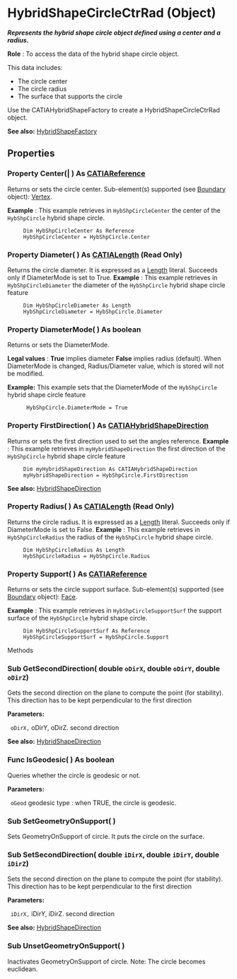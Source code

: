 # HybridShapeCircleCtrRad (Object)

**_Represents the hybrid shape circle object defined using a center and a radius._**

**Role** : To access the data of the hybrid shape circle object.

This data includes:

  * The circle center
  * The circle radius
  * The surface that supports the circle

Use the CATIAHybridShapeFactory to create a HybridShapeCircleCtrRad object.

**See also:**      [HybridShapeFactory](../GSMInterfaces/interface_HybridShapeFactory_68680.md)

## Properties

### Property **Center**(| ) As [CATIAReference](../InfInterfaces/interface_Reference_17481.md)

   Returns or sets the circle center.
Sub-element(s) supported (see [Boundary](../MecModInterfaces/interface_Boundary_14542.md) object): [Vertex](../MecModInterfaces/interface_Vertex_8466.md).

**Example** :      This example retrieves in `HybShpCircleCenter` the center of the `HybShpCircle` hybrid shape circle.

```VBScript
     Dim HybShpCircleCenter As Reference
     HybShpCircleCenter = HybShpCircle.Center

```

### Property **Diameter**( ) As [CATIALength](../KnowledgeInterfaces/interface_Length_8108.md) (Read Only)

   Returns the circle diameter.
It is expressed as a [Length](../KnowledgeInterfaces/interface_Length_8108.md) literal. Succeeds only if DiameterMode is set to True.  **Example** :      This example retrieves in `HybShpCircleDiameter` the diameter of the `HybShpCircle` hybrid shape circle feature

```VBScript
     Dim HybShpCircleDiameter As Length
     HybShpCircleDiameter = HybShpCircle.Diameter

```

### Property **DiameterMode**( ) As boolean

   Returns or sets the DiameterMode.

**Legal values** : **True** implies diameter **False** implies radius (default). When DiameterMode is changed, Radius/Diameter value, which is stored will not be modified.

**Example:**      This example sets that the DiameterMode of the `HybShpCircle` hybrid shape circle feature

```VBScript
      HybShpCircle.DiameterMode = True

```

### Property **FirstDirection**( ) As [CATIAHybridShapeDirection](../GSMInterfaces/interface_HybridShapeDirection_84226.md)

   Returns or sets the first direction used to set the angles reference.  **Example** :      This example retrieves in `myHybridShapeDirection` the first direction of the `HybShpCircle` hybrid shape circle feature

```VBScript
     Dim myHybridShapeDirection As CATIAHybridShapeDirection
     myHybridShapeDirection = HybShpCircle.FirstDirection

```

**See also:**      [HybridShapeDirection](../GSMInterfaces/interface_HybridShapeDirection_84226.md) 
### Property **Radius**( ) As [CATIALength](../KnowledgeInterfaces/interface_Length_8108.md) (Read Only)

   Returns the circle radius. It is expressed as a [Length](../KnowledgeInterfaces/interface_Length_8108.md) literal. Succeeds only if DiameterMode is set to False.  **Example** :      This example retrieves in `HybShpCircleRadius` the radius of the `HybShpCircle` hybrid shape circle.

```VBScript
     Dim HybShpCircleRadius As Length
     HybShpCircleRadius = HybShpCircle.Radius

```

### Property **Support**( ) As [CATIAReference](../InfInterfaces/interface_Reference_17481.md)

   Returns or sets the circle support surface.
Sub-element(s) supported (see [Boundary](../MecModInterfaces/interface_Boundary_14542.md) object): [Face](../MecModInterfaces/interface_Face_3398.md).

**Example** :      This example retrieves in `HybShpCircleSupportSurf` the support surface of the `HybShpCircle` hybrid shape circle.

```VBScript
     Dim HybShpCircleSupportSurf As Reference
     HybShpCircleSupportSurf = HybShpCircle.Support

```

Methods

### Sub **GetSecondDirection**( double  `oDirX`,  double  `oDirY`,  double  `oDirZ`)

   Gets the second direction on the plane to compute the point (for stability).
This direction has to be kept perpendicular to the first direction

**Parameters:**

` oDirX,`      oDirY, oDirZ. second direction

**See also:**      [HybridShapeDirection](../GSMInterfaces/interface_HybridShapeDirection_84226.md) 
### Func **IsGeodesic**( ) As boolean

   Queries whether the circle is geodesic or not.

**Parameters:**

` oGeod`      geodesic type : when TRUE, the circle is geodesic.

### Sub **SetGeometryOnSupport**( )

   Sets GeometryOnSupport of circle.
It puts the circle on the surface.  
### Sub **SetSecondDirection**( double  `iDirX`,  double  `iDirY`,  double  `iDirZ`)

   Sets the second direction on the plane to compute the point (for stability).
This direction has to be kept perpendicular to the first direction

**Parameters:**

` iDirX,`      iDirY, iDirZ. second direction

**See also:**      [HybridShapeDirection](../GSMInterfaces/interface_HybridShapeDirection_84226.md) 
### Sub **UnsetGeometryOnSupport**( )

   Inactivates GeometryOnSupport of circle.
Note: The circle becomes euclidean.